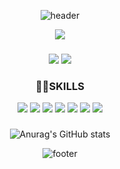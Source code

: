 <div align="center">

![header](https://capsule-render.vercel.app/api?type=waving&color=EFFFFD&height=200&section=header&text=dawon%20Lee&fontSize=90&fontColor=EEEDDE)


<a href="https://www.notion.so/daoni/06b1bdde7d2c46cfba0f38810e05f636"><img src="https://img.shields.io/badge/Resume-00A98F?style=flat-square&logo=About.me&logoColor=white"/></a>
 ###
 
<a href="https://www.notion.so/daoni/4208a9762f3a4a559c7eb67c79bc72fe"><img src="https://img.shields.io/badge/Notion-FFFFFF?style=flat-square&logo=Notion&logoColor=black"/></a>
<a href="#" target="_blank"><img src="https://img.shields.io/badge/lyumilove9@gmail.com-EA4335?style=square&logo=GMail&logoColor=white"/></a>


 ### 💪🏻SKILLS
<img src="https://img.shields.io/badge/JavaScript-F7DF1E?style=flat-square&logo=JavaScript&logoColor=white"/>  
<img src="https://img.shields.io/badge/TypeScript-3178C6?style=flat-square&logo=TypeScript&logoColor=white"/>  
<img src="https://img.shields.io/badge/React-61DAFB?style=flat-square&logo=React&logoColor=black"/> 
<img src="https://img.shields.io/badge/Sass-CC6699?style=flat-square&logo=Sass&logoColor=white"/>
<img src="https://img.shields.io/badge/HTML5-E34F26?style=flat-square&logo=HTML5&logoColor=white"/>
<img src="https://img.shields.io/badge/CSS3-1572B6?style=flat-square&logo=CSS3&logoColor=white"/>
 <img src= "https://img.shields.io/badge/Styledcomponent-DB7093?style=flat-square&logo=styled-components&logoColor=white"/>
 
  
  ### 
  
![Anurag's GitHub stats](https://github-readme-stats.vercel.app/api?username=2-daoni&show_icons=true&theme=radical)

![footer](https://capsule-render.vercel.app/api?type=waving&color=EFFFFD&height=200&section=footer)
  
</div>
            






<!--
**2-daoni/2-daoni** is a ✨ _special_ ✨ repository because its `README.md` (this file) appears on your GitHub profile.

Here are some ideas to get you started:

- 🔭 I’m currently working on ...
- 🌱 I’m currently learning ...
- 👯 I’m looking to collaborate on ...
- 🤔 I’m looking for help with ...
- 💬 Ask me about ...
- 📫 How to reach me: ...
- 😄 Pronouns: ...
- ⚡ Fun fact: ...
-->

